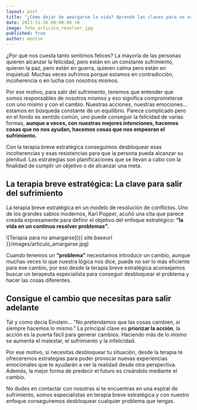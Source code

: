 ```yaml
---
layout: post
title: "¿Cómo dejar de amargarse la vida? Aprende las claves para no sufrir "
date: 2023-11-26 00:00:00 +0
image: foto_articulo_resolver.jpg
published: true
author: montse
---
```


¿Por qué nos cuesta tanto sentirnos felices? La mayoría de las personas quieren alcanzar la felicidad, pero están en un constante sufrimiento, quieren la paz, pero están en guerra, quieren calma pero están en inquietud. Muchas veces sufrimos porque estamos en contradicción, incoherencia o en lucha con nosotros mismos.


<!-- more -->

Por ese motivo, para salir del sufrimiento, tenemos que entender que somos responsables de nosotros mismos y eso significa comprometerse con uno mismo y con el cambio. Nuestras acciones, nuestras emociones… estamos en búsqueda constante de un equilibrio. Parece complicado pero en el fondo es sentido común, uno puede conseguir la felicidad de varias formas, **aunque a veces, con nuestras mejores intenciones, hacemos cosas que no nos ayudan, hacemos cosas que nos empeoran el sufrimiento.**

Con la terapia breve estratégica conseguimos desbloquear esas incoherencias y esas resistencias para que la persona pueda alcanzar su plenitud. Las estrategias son planificaciones que se llevan a cabo con la finalidad de cumplir un objetivo o de alcanzar una meta.

## La terapia breve estratégica: La clave para salir del sufrimiento 

La terapia breve estratégica en un modelo de resolución de conflictos. Uno de los grandes sabios modernos, Karl Popper, acuñó una cita que parece creada expresamente para definir el objetivo del enfoque estratégico: **“la vida en un continuo resolver problemas”.**

![Terapia para no amargarse]({{ site.baseurl }}/images/articulo_amargarse.jpg)


Cuando tenemos un **“problema”** necesitamos introducir un cambio, aunque muchas veces lo que nuestra lógica nos dice, puede no ser lo más eficiente para ese cambio, por eso desde la terapia breve estratégica aconsejamos buscar un terapeuta especialista para conseguir desbloquear el problema y hacer las cosas diferentes. 

## Consigue el cambio que necesitas para salir adelante 

Tal y como decía Einstein… "No pretendamos que las cosas cambien, si siempre hacemos lo mismo." La principal clave es **priorizar la acción**, la acción es la puerta fácil para generar cambios. Haciendo más de lo mismo se aumenta el malestar, el sufrimiento y la infelicidad. 

Por ese motivo, si necesitas desbloquear tu situación, desde la terapia te ofreceremos estrategias para poder provocar nuevas experiencias emocionales que te ayudarán a ver la realidad desde otra perspectiva. Además, la mejor forma de predecir el futuro es creándolo mediante el cambio.

No dudes en contactar con nosotras si te encuentras en una espiral de sufrimiento, somos especialistas en terapia breve estratégica y con nuestro enfoque conseguiremos desbloquear cualquier problema que tengas.



